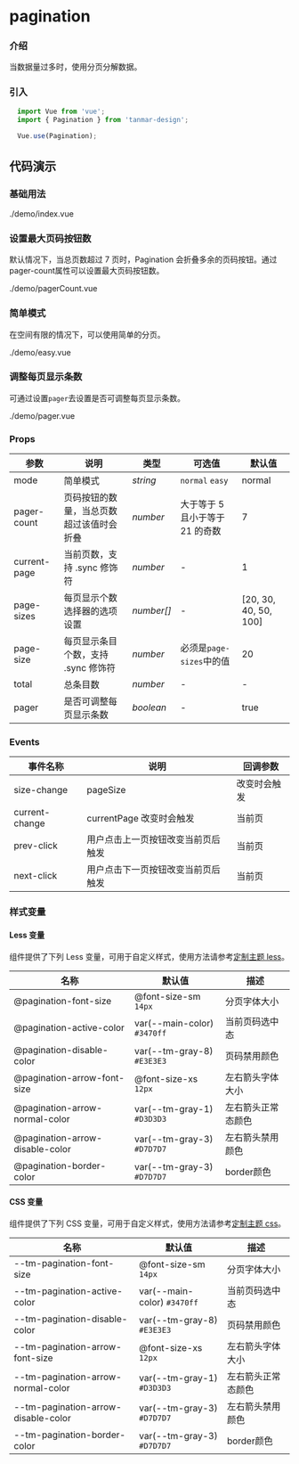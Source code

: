 # pagination

### 介绍

当数据量过多时，使用分页分解数据。

### 引入

```js
  import Vue from 'vue';
  import { Pagination } from 'tanmar-design';
  
  Vue.use(Pagination);
```

## 代码演示

### 基础用法

<demo-code>./demo/index.vue</demo-code>

### 设置最大页码按钮数

默认情况下，当总页数超过 7 页时，Pagination 会折叠多余的页码按钮。通过pager-count属性可以设置最大页码按钮数。

<demo-code>./demo/pagerCount.vue</demo-code>

### 简单模式

在空间有限的情况下，可以使用简单的分页。

<demo-code>./demo/easy.vue</demo-code>

### 调整每页显示条数

可通过设置`pager`去设置是否可调整每页显示条数。

<demo-code>./demo/pager.vue</demo-code>

### Props

参数 | 说明 | 类型 | 可选值 | 默认值
-- | -- | -- | -- | --
mode | 简单模式 | _string_ | `normal` `easy` | normal
pager-count | 页码按钮的数量，当总页数超过该值时会折叠 | _number_ | 大于等于 5 且小于等于 21 的奇数 | 7
current-page | 当前页数，支持 .sync 修饰符 | _number_ | - | 1
page-sizes | 每页显示个数选择器的选项设置 | _number[]_ | - | [20, 30, 40, 50, 100]
page-size | 每页显示条目个数，支持 .sync 修饰符 | _number_ | 必须是`page-sizes`中的值 | 20
total | 总条目数 | _number_ | - | -
pager | 是否可调整每页显示条数 | _boolean_ | - | true

### Events

事件名称 | 说明 | 回调参数
-- | -- | --
size-change | pageSize | 改变时会触发 | 每页条数
current-change | currentPage 改变时会触发 | 当前页
prev-click | 用户点击上一页按钮改变当前页后触发 | 当前页
next-click | 用户点击下一页按钮改变当前页后触发 | 当前页

### 样式变量

#### Less 变量

组件提供了下列 Less 变量，可用于自定义样式，使用方法请参考[定制主题 less](#/theme)。

名称 | 默认值 | 描述
-- | -- | --
@pagination-font-size | @font-size-sm `14px` | 分页字体大小
@pagination-active-color | var(--main-color) `#3470ff` | 当前页码选中态
@pagination-disable-color | var(--tm-gray-8) `#E3E3E3` | 页码禁用颜色
@pagination-arrow-font-size | @font-size-xs `12px` | 左右箭头字体大小
@pagination-arrow-normal-color | var(--tm-gray-1) `#D3D3D3` | 左右箭头正常态颜色
@pagination-arrow-disable-color | var(--tm-gray-3) `#D7D7D7` | 左右箭头禁用颜色
@pagination-border-color | var(--tm-gray-3) `#D7D7D7`| border颜色

#### CSS 变量

组件提供了下列 CSS 变量，可用于自定义样式，使用方法请参考[定制主题 css](#/theme2)。

名称 | 默认值 | 描述
-- | -- | --
--tm-pagination-font-size | @font-size-sm `14px` | 分页字体大小
--tm-pagination-active-color | var(--main-color) `#3470ff` | 当前页码选中态
--tm-pagination-disable-color | var(--tm-gray-8) `#E3E3E3` | 页码禁用颜色
--tm-pagination-arrow-font-size | @font-size-xs `12px` | 左右箭头字体大小
--tm-pagination-arrow-normal-color | var(--tm-gray-1) `#D3D3D3` | 左右箭头正常态颜色
--tm-pagination-arrow-disable-color | var(--tm-gray-3) `#D7D7D7` | 左右箭头禁用颜色
--tm-pagination-border-color | var(--tm-gray-3) `#D7D7D7`| border颜色